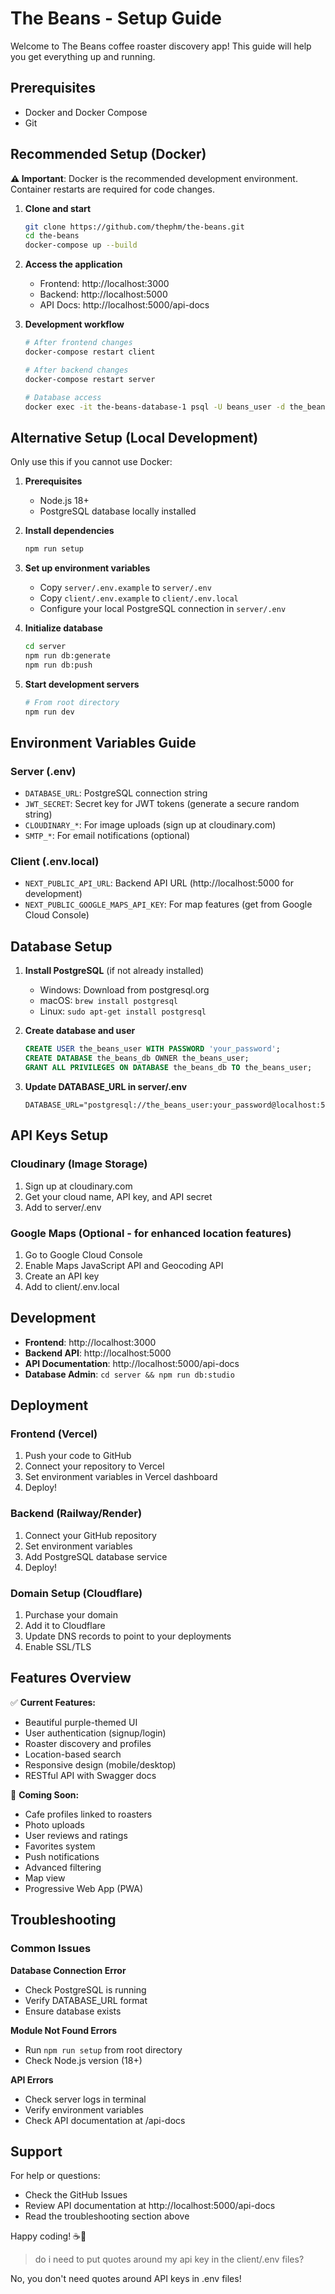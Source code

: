 # The Beans - Setup Guide

Welcome to The Beans coffee roaster discovery app! This guide will help you get everything up and running.

## Prerequisites

- Docker and Docker Compose
- Git

## Recommended Setup (Docker)

**⚠️ Important**: Docker is the recommended development environment. Container restarts are required for code changes.

1. **Clone and start**
   ```bash
   git clone https://github.com/thephm/the-beans.git
   cd the-beans
   docker-compose up --build
   ```

2. **Access the application**
   - Frontend: http://localhost:3000
   - Backend: http://localhost:5000
   - API Docs: http://localhost:5000/api-docs

3. **Development workflow**
   ```bash
   # After frontend changes
   docker-compose restart client
   
   # After backend changes
   docker-compose restart server
   
   # Database access
   docker exec -it the-beans-database-1 psql -U beans_user -d the_beans_db
   ```

## Alternative Setup (Local Development)

Only use this if you cannot use Docker:

1. **Prerequisites**
   - Node.js 18+ 
   - PostgreSQL database locally installed

2. **Install dependencies**
   ```bash
   npm run setup
   ```

3. **Set up environment variables**
   - Copy `server/.env.example` to `server/.env`
   - Copy `client/.env.example` to `client/.env.local`
   - Configure your local PostgreSQL connection in `server/.env`

4. **Initialize database**
   ```bash
   cd server
   npm run db:generate
   npm run db:push
   ```

5. **Start development servers**
   ```bash
   # From root directory
   npm run dev
   ```

## Environment Variables Guide

### Server (.env)
- `DATABASE_URL`: PostgreSQL connection string
- `JWT_SECRET`: Secret key for JWT tokens (generate a secure random string)
- `CLOUDINARY_*`: For image uploads (sign up at cloudinary.com)
- `SMTP_*`: For email notifications (optional)

### Client (.env.local)
- `NEXT_PUBLIC_API_URL`: Backend API URL (http://localhost:5000 for development)
- `NEXT_PUBLIC_GOOGLE_MAPS_API_KEY`: For map features (get from Google Cloud Console)

## Database Setup

1. **Install PostgreSQL** (if not already installed)
   - Windows: Download from postgresql.org
   - macOS: `brew install postgresql`
   - Linux: `sudo apt-get install postgresql`

2. **Create database and user**
   ```sql
   CREATE USER the_beans_user WITH PASSWORD 'your_password';
   CREATE DATABASE the_beans_db OWNER the_beans_user;
   GRANT ALL PRIVILEGES ON DATABASE the_beans_db TO the_beans_user;
   ```

3. **Update DATABASE_URL in server/.env**
   ```
   DATABASE_URL="postgresql://the_beans_user:your_password@localhost:5432/the_beans_db"
   ```

## API Keys Setup

### Cloudinary (Image Storage)
1. Sign up at cloudinary.com
2. Get your cloud name, API key, and API secret
3. Add to server/.env

### Google Maps (Optional - for enhanced location features)
1. Go to Google Cloud Console
2. Enable Maps JavaScript API and Geocoding API
3. Create an API key
4. Add to client/.env.local

## Development

- **Frontend**: http://localhost:3000
- **Backend API**: http://localhost:5000
- **API Documentation**: http://localhost:5000/api-docs
- **Database Admin**: `cd server && npm run db:studio`

## Deployment

### Frontend (Vercel)
1. Push your code to GitHub
2. Connect your repository to Vercel
3. Set environment variables in Vercel dashboard
4. Deploy!

### Backend (Railway/Render)
1. Connect your GitHub repository
2. Set environment variables
3. Add PostgreSQL database service
4. Deploy!

### Domain Setup (Cloudflare)
1. Purchase your domain
2. Add it to Cloudflare
3. Update DNS records to point to your deployments
4. Enable SSL/TLS

## Features Overview

✅ **Current Features:**
- Beautiful purple-themed UI
- User authentication (signup/login)
- Roaster discovery and profiles
- Location-based search
- Responsive design (mobile/desktop)
- RESTful API with Swagger docs

🚧 **Coming Soon:**
- Cafe profiles linked to roasters
- Photo uploads
- User reviews and ratings
- Favorites system
- Push notifications
- Advanced filtering
- Map view
- Progressive Web App (PWA)

## Troubleshooting

### Common Issues

**Database Connection Error**
- Check PostgreSQL is running
- Verify DATABASE_URL format
- Ensure database exists

**Module Not Found Errors**
- Run `npm run setup` from root directory
- Check Node.js version (18+)

**API Errors**
- Check server logs in terminal
- Verify environment variables
- Check API documentation at /api-docs

## Support

For help or questions:
- Check the GitHub Issues
- Review API documentation at http://localhost:5000/api-docs
- Read the troubleshooting section above

Happy coding! ☕💜

> do i need to put quotes around my api key in the client/.env files?

No, you don't need quotes around API keys in .env files!